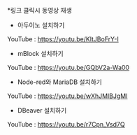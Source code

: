 *링크 클릭시 동영상 재생

* 아두이노 설치하기 

YouTube : https://youtu.be/KltJBoFrY-I

* mBlock 설치하기 

YouTube : https://youtu.be/GQbV2a-Wa00

* Node-red와 MariaDB 설치하기 

YouTube : https://youtu.be/wXhJMlBJgMI

* DBeaver 설치하기 

YouTube : https://youtu.be/r7Cpn_Vsd7Q

